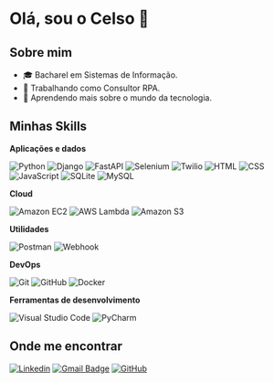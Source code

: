 # Olá, sou o Celso 👋

## Sobre mim

- 🎓 Bacharel em Sistemas de Informação.
- 💼 Trabalhando como Consultor RPA.
- 🌱 Aprendendo mais sobre o mundo da tecnologia.

## Minhas Skills

**Aplicações e dados**

![Python](https://img.shields.io/badge/-Python-333333?style=flat&logo=Python)
![Django](https://img.shields.io/badge/-Django-333333?style=flat&logo=Django)
![FastAPI](https://img.shields.io/badge/-FastAPI-333333?style=flat&logo=FastAPI)
![Selenium](https://img.shields.io/badge/-Selenium-333333?style=flat&logo=Selenium)
![Twilio](https://img.shields.io/badge/-Twilio-333333?style=flat&logo=Twilio)
![HTML](https://img.shields.io/badge/-HTML-333333?style=flat&logo=html5)
![CSS](https://img.shields.io/badge/-CSS-333333?style=flat&logo=CSS3&logoColor=1572B6)
![JavaScript](https://img.shields.io/badge/-JavaScript-333333?style=flat&logo=javascript)
![SQLite](https://img.shields.io/badge/-SQLite-333333?style=flat&logo=SQLite)
![MySQL](https://img.shields.io/badge/-MySQL-333333?style=flat&logo=mysql)


**Cloud**

![Amazon EC2](https://img.shields.io/badge/-Amazon%20EC2-333333?style=flat&logo=amazonec2)
![AWS Lambda](https://img.shields.io/badge/-AWS%20Lambda-333333?style=flat&logo=awslambda)
![Amazon S3](https://img.shields.io/badge/-Amazon%20S3-333333?style=flat&logo=amazons3)

**Utilidades**

![Postman](https://img.shields.io/badge/-Postman-333333?style=flat&logo=postman)
![Webhook](https://img.shields.io/badge/-Webhook-333333?style=flat&logo=Webhook)

**DevOps**

![Git](https://img.shields.io/badge/-Git-333333?style=flat&logo=git)
![GitHub](https://img.shields.io/badge/-GitHub-333333?style=flat&logo=github)
![Docker](https://img.shields.io/badge/-Docker-333333?style=flat&logo=docker)

**Ferramentas de desenvolvimento**

![Visual Studio Code](https://img.shields.io/badge/-Visual%20Studio%20Code-333333?style=flat&logo=visual-studio-code&logoColor=007ACC)
![PyCharm](https://img.shields.io/badge/-PyCharm-333333?style=flat&logo=PyCharm&logoColor=007ACC)


## Onde me encontrar

[![Linkedin](https://img.shields.io/badge/-celsolarussa-blue?style=flat-square&logo=Linkedin&logoColor=white&link=https://www.linkedin.com/in/celso-larussa-273b79193/)](https://www.linkedin.com/in/celso-larussa-273b79193/)
[![Gmail Badge](https://img.shields.io/badge/-celsolarussa@gmail.com-006bed?style=flat-square&logo=Gmail&logoColor=white&link=mailto:celsolarussa@gmail.com)](mailto:celsolarussa@gmail.com)
[![GitHub](https://img.shields.io/github/followers/celsolarussa?label=follow&style=social)](https://github.com/celsolarussa)
